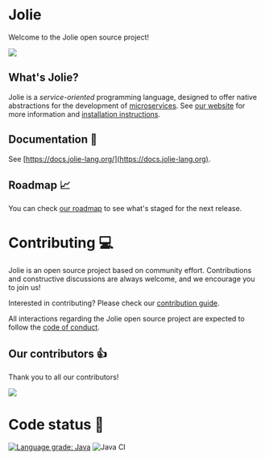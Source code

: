 # Jolie

Welcome to the Jolie open source project!

<img src="https://www.jolie-lang.org/imgs/jolie_logo.png" />

## What's Jolie?

Jolie is a _service-oriented_ programming language, designed to offer native abstractions for the development of [microservices](https://en.wikipedia.org/wiki/Microservices). See [our website](https://www.jolie-lang.org/) for more information and [installation instructions](https://jolie-lang.org/downloads.html).

## Documentation :notebook_with_decorative_cover:

See [https://docs.jolie-lang.org/](https://docs.jolie-lang.org).

## Roadmap :chart_with_upwards_trend:

You can check [our roadmap](https://github.com/orgs/jolie/projects/1) to see what's staged for the next release.

# Contributing :computer:

Jolie is an open source project based on community effort. Contributions and constructive discussions are always welcome, and we encourage you to join us!

Interested in contributing? Please check our [contribution guide](CONTRIBUTING.md).

All interactions regarding the Jolie open source project are expected to follow the [code of conduct](CODE_OF_CONDUCT.md).

## Our contributors :+1:

Thank you to all our contributors!

<a href="https://github.com/jolie/jolie/graphs/contributors">
	<img src="https://contributors-img.web.app/image?repo=jolie/jolie" />
</a>

# Code status :monocle_face:

[![Language grade: Java](https://img.shields.io/lgtm/grade/java/g/jolie/jolie.svg?logo=lgtm&logoWidth=18)](https://lgtm.com/projects/g/jolie/jolie/context:java) ![Java CI](https://github.com/jolie/jolie/workflows/Java%20CI/badge.svg)
